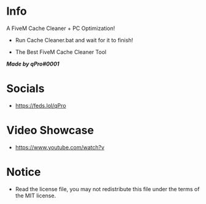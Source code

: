 # Info
A FiveM Cache Cleaner + PC Optimization!

- Run Cache Cleaner.bat and wait for it to finish!

 - The Best FiveM Cache Cleaner Tool

***Made by qPro#0001***

# Socials
 - https://feds.lol/qPro


# Video Showcase
 - https://www.youtube.com/watch?v


 # Notice
 - Read the license file, you may not redistribute this file under the terms of the MIT license.